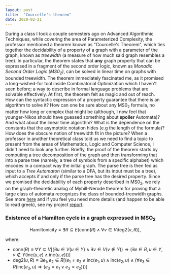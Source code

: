 ```yaml
---
layout: post
title:  "Courcelle's theorem"
date: 2020-02-21
---
```


During a class I took a couple semesters ago on Advanced Algorithmic Techniques, while covering the area of Parameterized Complexity, the professor mentioned a theorem known as "Courcelle's Theorem", which ties together the decidability of a property of a graph with a parameter of the graph, known as *treewidth* (a measure of how much said graph resembles a tree). In particular, the theorem states that **any** graph property that can be expressed in a fragment of the second order logic, known as *Monadic Second Order Logic ($\text{MS0}_2$)*, can be solved in linear time on graphs with bounded treewidth.
The theorem immediately fascinated me, as it promised a long-wished-for tool inside Combinatorial Optimization which I haven't seen before; a way to describe in formal language problems that are solvable effectively. At first, the theorem felt as magic and out of reach. How can the syntactic expression of a property guarantee that there is an algorithm to solve it? How can one be sure about any $\text{MS0}_2$ formula, no matter how long or complex that might be (although, I now feel that younger-Nikos should have guessed something about **spoiler** Automata)? And what about the linear time algorithm? What is the dependence on the constants that the asymptotic notation hides (e.g the length of the formula)? How does the obscure notion of treewidth fit in the picture? When a professor in another theoretical class told us we need to find a topic to present from the areas of Mathematics, Logic and Computer Science, I didn't need to look any further.
Briefly, the proof of the theorem starts by computing a tree decomposition of the graph and then transforming that into a parse tree (namely, a tree of symbols from a specific alphabet) which encodes in a compact way the initial graph. The parse tree is then fed as input to a *Tree Automaton* (similar to a DFA, but its input must be a tree), which accepts if and only if the parse tree has the desired property. Since we promised the decidability of each property described in $\text{MS0}_2$, we rely on the graph-theoretic analog of Myhill-Nerode theorem for proving that a large class of automata recognizes the class of bounded-treewidth graphs.
See more [here](https://github.com/Tsili42/courcelles_theorem/blob/master/Logic_II_Project.pdf) and if you feel you need more details (and happen to be able to read greek), see my project [report](https://github.com/Tsili42/courcelles_theorem/blob/master/report.pdf).

### Existence of a Hamilton cycle in a graph expressed in $\text{MSO}_2$

$$\text{Hamiltonicity} \equiv \exists R \subseteq E (\text{conn}(R) \land \forall v \in V \text{deg2}(v, R)),$$

where:
* $\text{conn}(R) \equiv \forall Y \subseteq V [(\exists u \in V (u \in Y) \land  \exists v \in V (v \notin Y)) \Rightarrow (\exists e \in R, u \in Y, v \notin Y (\text{inc}(u,e) \land \text{inc}(u,e)))]$
* deg2$(u, R) \equiv \exists e_1, e_2 \in R [(e_1 \neq e_2 \land \text{inc}(e_1,u) \land \text{inc}(e_2, u) \land (\forall e_3 \in R(\text{inc}(e_3,u) \Rightarrow (e_3=e_1 \lor e_3=e_2)))]$
